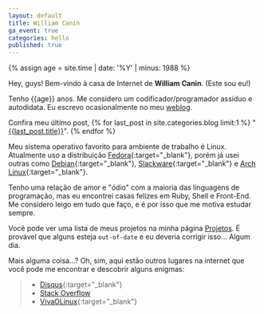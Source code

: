 ```yaml
---
layout: default
title: William Canin
ga_event: true
categories: hello
published: true
---
```


{% assign age = site.time | date: '%Y' | minus: 1988 %}

Hey, guys! Bem-vindo à casa de Internet de **William Canin**. (Este sou eu!)

Tenho {{age}} anos. Me considero um codificador/programador assíduo e autodidata. Eu escrevo ocasionalmente no meu [weblog]({{site.url}}{{site.baseurl}}/blog/).

Confira meu último post, {% for last_post in site.categories.blog limit:1 %}
"<a href="{{site.url}}{{site.baseurl}}{{last_post.url}}">{{last_post.title}}</a>". {% endfor %}

Meu sistema operativo favorito para ambiente de trabalho é Linux. Atualmente uso a distribuição [Fedora](https://getfedora.org/pt_BR/){:target="_blank"}, porém já usei outras como [Debian](https://www.debian.org/){:target="_blank"}, [Slackware](http://www.slackware.com/){:target="_blank"} e [Arch Linux](https://www.archlinux.org/){:target="_blank"}.

Tenho uma relação de amor e "ódio" com a maioria das linguagens de programação, mas eu encontrei casas felizes em Ruby, Shell e Front-End. Me considero leigo em tudo que faço, e é por isso que me motiva estudar sempre.

Você pode ver uma lista de meus projetos na minha página [Projetos]({{site.url}}{{site.baseurl}}/projects/). É provável que alguns esteja `out-of-date` e eu deveria corrigir isso... Algum dia.

Mais alguma coisa...? Oh, sim, aqui estão outros lugares na internet que você pode me encontrar e descobrir alguns enigmas:

> * [Disqus](https://disqus.com/by/williamcanin/){:target="_blank"}
> * [Stack Overflow](https://pt.stackoverflow.com/users/15113/williamcanin)
> * [VivaOLinux](https://www.vivaolinux.com.br/~willnux){:target="_blank"}
